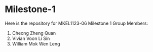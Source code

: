 # Milestone-1
Here is the repository for MKEL1123-06 Milestone 1
Group Members:
1. Cheong Zheng Quan
2. Vivian Voon Li Sin
3. William Mok Wen Leng
